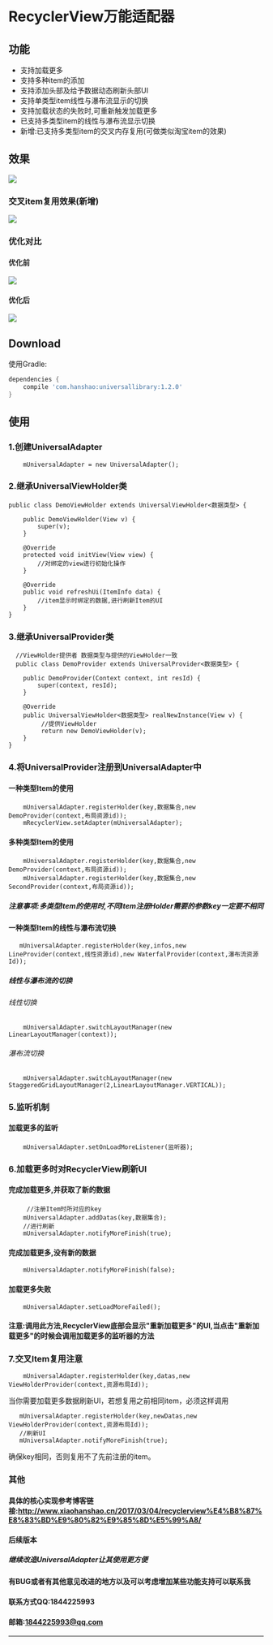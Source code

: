 # RecyclerView万能适配器

## 功能
- 支持加载更多
- 支持多种item的添加
- 支持添加头部及给予数据动态刷新头部UI
- 支持单类型item线性与瀑布流显示的切换
- 支持加载状态的失败时,可重新触发加载更多
- 已支持多类型item的线性与瀑布流显示切换
- 新增:已支持多类型item的交叉内存复用(可做类似淘宝item的效果)


## 效果
![][img]


### 交叉item复用效果(新增)

![][img_uv]

### 优化对比

#### 优化前
 
 ![][img_b]
 
#### 优化后
 
 ![][img_a]
 


## Download

使用Gradle:

```gradle
dependencies {
    compile 'com.hanshao:universallibrary:1.2.0'
}
```
## 使用
### 1.创建UniversalAdapter
```
    mUniversalAdapter = new UniversalAdapter();
```
### 2.继承UniversalViewHolder类
```
public class DemoViewHolder extends UniversalViewHolder<数据类型> {

    public DemoViewHolder(View v) {
        super(v);
    }

    @Override
    protected void initView(View view) {
        //对绑定的view进行初始化操作
    }

    @Override
    public void refreshUi(ItemInfo data) {
        //item显示时绑定的数据,进行刷新Item的UI
    }
}
```
### 3.继承UniversalProvider类
```
  //ViewHolder提供者 数据类型与提供的ViewHolder一致
  public class DemoProvider extends UniversalProvider<数据类型> {

    public DemoProvider(Context context, int resId) {
        super(context, resId);
    }

    @Override
    public UniversalViewHolder<数据类型> realNewInstance(View v) {
         //提供ViewHolder
         return new DemoViewHolder(v);
    }
}
```
### 4.将UniversalProvider注册到UniversalAdapter中
#### 一种类型Item的使用
```
    mUniversalAdapter.registerHolder(key,数据集合,new DemoProvider(context,布局资源id));
    mRecyclerView.setAdapter(mUniversalAdapter);
```
#### 多种类型Item的使用
```
    mUniversalAdapter.registerHolder(key,数据集合,new DemoProvider(context,布局资源id));
    mUniversalAdapter.registerHolder(key,数据集合,new SecondProvider(context,布局资源id));
```
##### 注意事项:多类型Item的使用时,不同Item注册Holder需要的参数key一定要不相同
#### 一种类型Item的线性与瀑布流切换
 ```
    mUniversalAdapter.registerHolder(key,infos,new LineProvider(context,线性资源id),new WaterfalProvider(context,瀑布流资源Id));
 ```
##### 线性与瀑布流的切换

###### 线性切换
```
    mUniversalAdapter.switchLayoutManager(new LinearLayoutManager(context));
```
###### 瀑布流切换
```
    mUniversalAdapter.switchLayoutManager(new StaggeredGridLayoutManager(2,LinearLayoutManager.VERTICAL));
```
### 5.监听机制
#### 加载更多的监听
```
    mUniversalAdapter.setOnLoadMoreListener(监听器);
```
### 6.加载更多时对RecyclerView刷新UI
#### 完成加载更多,并获取了新的数据
```
     //注册Item时所对应的key  
    mUniversalAdapter.addDatas(key,数据集合);
    //进行刷新
    mUniversalAdapter.notifyMoreFinish(true);
```
#### 完成加载更多,没有新的数据
```
    mUniversalAdapter.notifyMoreFinish(false);
```
#### 加载更多失败
```
    mUniversalAdapter.setLoadMoreFailed();
```
#### 注意:调用此方法,RecyclerView底部会显示"重新加载更多"的UI,当点击"重新加载更多"的时候会调用加载更多的监听器的方法

### 7.交叉Item复用注意

```
    mUniversalAdapter.registerHolder(key,datas,new ViewHolderProvider(context,资源布局Id));
```
当你需要加载更多数据刷新UI，若想复用之前相同item，必须这样调用

```
   mUniversalAdapter.registerHolder(key,newDatas,new ViewHolderProvider(context,资源布局Id));
   //刷新UI
   mUniversalAdapter.notifyMoreFinish(true);
```
确保key相同，否则复用不了先前注册的item。

### 其他
#### 具体的核心实现参考博客链接:<http://www.xiaohanshao.cn/2017/03/04/recyclerview%E4%B8%87%E8%83%BD%E9%80%82%E9%85%8D%E5%99%A8/>
#### 后续版本
##### 继续改造UniversalAdapter让其使用更方便
#### 有BUG或者有其他意见改进的地方以及可以考虑增加某些功能支持可以联系我
#### 联系方式QQ:1844225993  
#### 邮箱:1844225993@qq.com

--------------
[img]: https://raw.githubusercontent.com/androidhan/UniversalAdapter/master/images/b.gif
[img_a]:https://raw.githubusercontent.com/androidhan/UniversalAdapter/master/images/after.png
[img_b]:https://raw.githubusercontent.com/androidhan/UniversalAdapter/master/images/befor.png
[img_uv]:https://raw.githubusercontent.com/androidhan/UniversalAdapter/master/images/uv.gif
